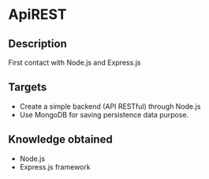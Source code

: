 # ApiREST
 
## Description
First contact with Node.js and Express.js

## Targets
* Create a simple backend (API RESTful) through Node.js
* Use MongoDB for saving persistence data purpose.
## Knowledge obtained
* Node.js
* Express.js framework